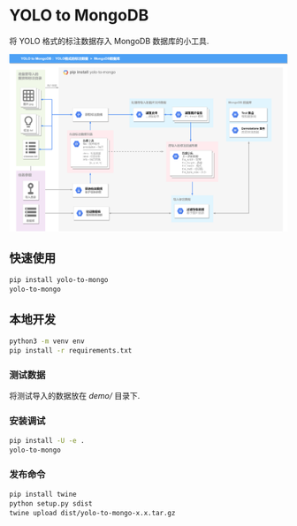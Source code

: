 # YOLO to MongoDB

将 YOLO 格式的标注数据存入 MongoDB 数据库的小工具.

![design](https://github.com/hekaiyou/yolo_to_mongo/blob/main/design.png)

## 快速使用

```bash
pip install yolo-to-mongo
yolo-to-mongo
```

## 本地开发

```bash
python3 -m venv env
pip install -r requirements.txt
```

### 测试数据

将测试导入的数据放在 *demo/* 目录下.

### 安装调试

```bash
pip install -U -e .
yolo-to-mongo
```

### 发布命令

```bash
pip install twine
python setup.py sdist
twine upload dist/yolo-to-mongo-x.x.tar.gz
```
